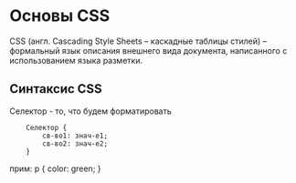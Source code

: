# Основы CSS

CSS (англ. Cascading Style Sheets – каскадные таблицы стилей) – формальный язык описания внешнего вида документа, написанного с использованием языка разметки.

## Синтаксис CSS

Селектор - то, что будем форматировать

        Селектор {
            св-во1: знач-е1;
            св-во2: знач-е2;
        }

прим:
p {
color: green;
}
